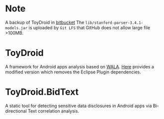Note
======================
A backup of ToyDroid in [bitbucket](https://bitbucket.org/hjjandy/toydroid.bidtext/src/master/) 
The `lib/stanford-parser-3.4.1-models.jar` is uploaded by `Git LFS` that GitHub does not allow large file >100MB.


ToyDroid
======================
A framework for Android apps analysis based on 
[WALA](http://wala.sourceforge.net/wiki/index.php/Main_Page). 
[Here](https://github.com/hjjandy/WALA)
provides a modified version which removes the Eclipse Plugin dependencies.


ToyDroid.BidText
======================
A static tool for detecting sensitive data disclosures 
in Android apps via Bi-directional Text correlation analysis.
